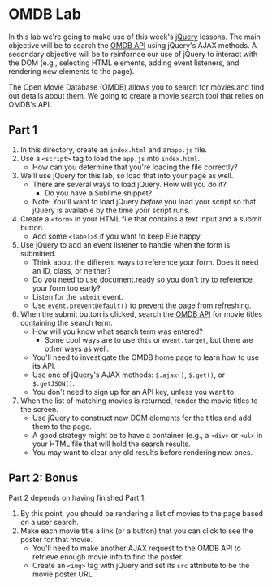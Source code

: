 OMDB Lab
========

In this lab we're going to make use of this week's
[jQuery](http://jquery.com/) lessons. The main objective will be to
search the [OMDB API](http://www.omdbapi.com/) using jQuery's AJAX
methods. A secondary objective will be to reinfornce our use of jQuery
to interact with the DOM (e.g., selecting HTML elements, adding event
listeners, and rendering new elements to the page).

The Open Movie Database (OMDB) allows you to search for movies and
find out details about them. We going to create a movie search tool
that relies on OMDB's API.

Part 1
------

1. In this directory, create an `index.html` and an`app.js` file.
2. Use a `<script>` tag to load the `app.js` into `index.html`.
    * How can you determine that you're loading the file correctly?
3. We'll use jQuery for this lab, so load that into your page as
well.
    * There are several ways to load jQuery. How will you do it?
        * Do you have a Sublime snippet?
    * Note: You'll want to load jQuery _before_ you load your script
      so that jQuery is available by the time your script runs.
5. Create a `<form>` in your HTML file that contains a text input
and a submit button.
    * Add some `<label>`s if you want to keep Elie happy.
6. Use jQuery to add an event listener to handle when the form is
submitted.
    * Think about the different ways to reference your form. Does it
    need an ID, class, or neither?
    * Do you need to use
      [document.ready](http://learn.jquery.com/using-jquery-core/document-ready/)
      so you don't try to reference your form too early?
    * Listen for the `submit` event.
    * Use `event.preventDefault()` to prevent the page from
    refreshing.
6. When the submit button is clicked, search the
[OMDB API](http://www.omdbapi.com/) for movie titles containing the
search term.
    * How will you know what search term was entered?
        * Some cool ways are to use `this` or `event.target`, but
          there are other ways as well.
    * You'll need to investigate the OMDB home page to learn how to
      use its API.
    * Use one of jQuery's AJAX methods: `$.ajax()`, `$.get()`, or `$.getJSON()`.
    * You don't need to sign up for an API key, unless you want to.
7. When the list of matching movies is returned, render the movie
titles to the screen.
    * Use jQuery to construct new DOM elements for the titles and add
    them to the page.
    * A good strategy might be to have a container (e.g., a `<div>` or
    `<ul>` in your HTML file that will hold the search results.
    * You may want to clear any old results before rendering new ones.

Part 2: Bonus
-------------

Part 2 depends on having finished Part 1.

1. By this point, you should be rendering a list of movies to the page
based on a user search.
2. Make each movie title a link (or a button) that you can click to
   see the poster for that movie.
    * You'll need to make another AJAX request to the OMDB API to
    retrieve enough movie info to find the poster.
    * Create an `<img>` tag with jQuery and set its `src` attribute to
      be the movie poster URL.
